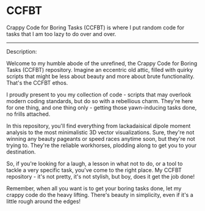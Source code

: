 # CCFBT
Crappy Code for Boring Tasks (CCFBT) is where I put random code for tasks that I am too lazy to do over and over.

---
Description:

Welcome to my humble abode of the unrefined, the Crappy Code for Boring Tasks (CCFBT) repository. Imagine an eccentric old attic, filled with quirky scripts that might be less about beauty and more about brute functionality. That's the CCFBT ethos. 

I proudly present to you my collection of code - scripts that may overlook modern coding standards, but do so with a rebellious charm. They're here for one thing, and one thing only - getting those yawn-inducing tasks done, no frills attached.

In this repository, you'll find everything from lackadaisical dipole moment analysis to the most minimalistic 3D vector visualizations. Sure, they're not winning any beauty pageants or speed races anytime soon, but they're not trying to. They're the reliable workhorses, plodding along to get you to your destination.

So, if you're looking for a laugh, a lesson in what not to do, or a tool to tackle a very specific task, you've come to the right place. My CCFBT repository - it's not pretty, it's not stylish, but boy, does it get the job done! 

Remember, when all you want is to get your boring tasks done, let my crappy code do the heavy lifting. There's beauty in simplicity, even if it's a little rough around the edges!
